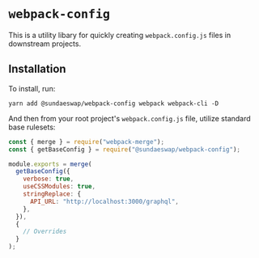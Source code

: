 # `webpack-config`

This is a utility libary for quickly creating `webpack.config.js` files in downstream projects.

## Installation
To install, run:

```
yarn add @sundaeswap/webpack-config webpack webpack-cli -D
```

And then from your root project's `webpack.config.js` file, utilize standard base rulesets:

```js
const { merge } = require("webpack-merge");
const { getBaseConfig } = require("@sundaeswap/webpack-config");

module.exports = merge(
  getBaseConfig({
    verbose: true,
    useCSSModules: true,
    stringReplace: {
      API_URL: "http://localhost:3000/graphql",
    },
  }),
  {
    // Overrides
  }
);
```